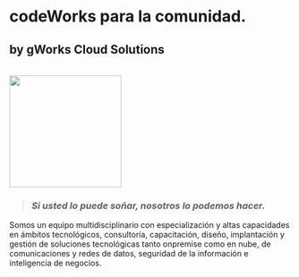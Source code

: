 # codeWorks para la comunidad.

## by gWorks Cloud Solutions
<br>
<img src="https://www.gworks-ec.com/nia/uploads/2024/06/gWorks-EC_Logo_blue_socialNetworks.png" width="200" height="200">
<br>

> ### _Si usted lo puede soñar, nosotros lo podemos hacer._

Somos un equipo multidisciplinario con especialización y altas capacidades en ámbitos tecnológicos, consultoría, capacitación, diseño, implantación y gestión de soluciones tecnológicas tanto onpremise como en nube, de comunicaciones y redes de datos, seguridad de la información e inteligencia de negocios.
